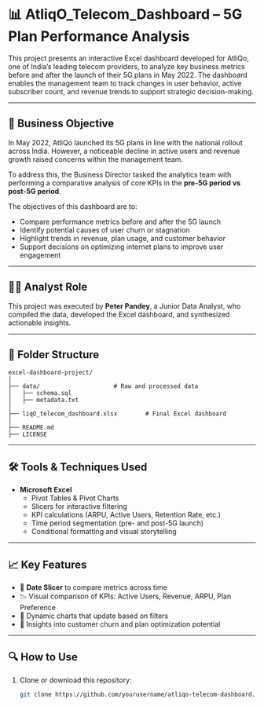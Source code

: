 # 📊 AtliqO_Telecom_Dashboard – 5G Plan Performance Analysis

This project presents an interactive Excel dashboard developed for AtliQo, one of India’s leading telecom providers, to analyze key business metrics before and after the launch of their 5G plans in May 2022. The dashboard enables the management team to track changes in user behavior, active subscriber count, and revenue trends to support strategic decision-making.

---

## 🧠 Business Objective

In May 2022, AtliQo launched its 5G plans in line with the national rollout across India. However, a noticeable decline in active users and revenue growth raised concerns within the management team. 

To address this, the Business Director tasked the analytics team with performing a comparative analysis of core KPIs in the **pre-5G period vs post-5G period**.

The objectives of this dashboard are to:
- Compare performance metrics before and after the 5G launch
- Identify potential causes of user churn or stagnation
- Highlight trends in revenue, plan usage, and customer behavior
- Support decisions on optimizing internet plans to improve user engagement

---

## 👨‍💼 Analyst Role

This project was executed by **Peter Pandey**, a Junior Data Analyst, who compiled the data, developed the Excel dashboard, and synthesized actionable insights.

---

## 📁 Folder Structure

```
excel-dashboard-project/
│
├── data/                     # Raw and processed data
│   ├── schema.sql
│   ├── metadata.txt
│
├── liqO_telecom_dashboard.xlsx        # Final Excel dashboard
│
├── README.md
├── LICENSE
```


---

## 🛠️ Tools & Techniques Used

- **Microsoft Excel**
  - Pivot Tables & Pivot Charts
  - Slicers for interactive filtering
  - KPI calculations (ARPU, Active Users, Retention Rate, etc.)
  - Time period segmentation (pre- and post-5G launch)
  - Conditional formatting and visual storytelling

---

## 📈 Key Features

- 📅 **Date Slicer** to compare metrics across time
- 📉 Visual comparison of KPIs: Active Users, Revenue, ARPU, Plan Preference
- 🔄 Dynamic charts that update based on filters
- 🧩 Insights into customer churn and plan optimization potential

---

## 🔍 How to Use

1. Clone or download this repository:
   ```bash
   git clone https://github.com/yourusername/atliqo-telecom-dashboard.git
